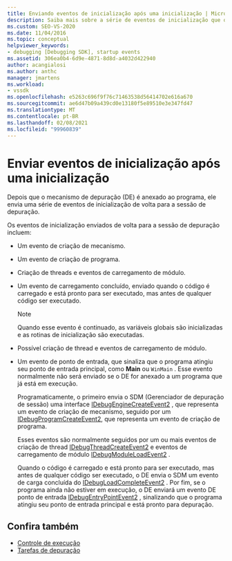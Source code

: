 ```yaml
---
title: Enviando eventos de inicialização após uma inicialização | Microsoft Docs
description: Saiba mais sobre a série de eventos de inicialização que o mecanismo de depuração envia para a sessão de depuração depois que o mecanismo de depuração é anexado a um programa.
ms.custom: SEO-VS-2020
ms.date: 11/04/2016
ms.topic: conceptual
helpviewer_keywords:
- debugging [Debugging SDK], startup events
ms.assetid: 306ea0b4-6d9e-4871-8d8d-a4032d422940
author: acangialosi
ms.author: anthc
manager: jmartens
ms.workload:
- vssdk
ms.openlocfilehash: e5263c696f9f76c71463538d56414702e616a670
ms.sourcegitcommit: ae6d47b09a439cd0e13180f5e89510e3e347fd47
ms.translationtype: MT
ms.contentlocale: pt-BR
ms.lasthandoff: 02/08/2021
ms.locfileid: "99960839"
---
```

# <a name="send-startup-events-after-a-launch"></a>Enviar eventos de inicialização após uma inicialização
Depois que o mecanismo de depuração (DE) é anexado ao programa, ele envia uma série de eventos de inicialização de volta para a sessão de depuração.

 Os eventos de inicialização enviados de volta para a sessão de depuração incluem:

- Um evento de criação de mecanismo.

- Um evento de criação de programa.

- Criação de threads e eventos de carregamento de módulo.

- Um evento de carregamento concluído, enviado quando o código é carregado e está pronto para ser executado, mas antes de qualquer código ser executado.

  > [!NOTE]
  > Quando esse evento é continuado, as variáveis globais são inicializadas e as rotinas de inicialização são executadas.

- Possível criação de thread e eventos de carregamento de módulo.

- Um evento de ponto de entrada, que sinaliza que o programa atingiu seu ponto de entrada principal, como **Main** ou `WinMain` . Esse evento normalmente não será enviado se o DE for anexado a um programa que já está em execução.

  Programaticamente, o primeiro envia o SDM (Gerenciador de depuração de sessão) uma interface [IDebugEngineCreateEvent2](../../extensibility/debugger/reference/idebugenginecreateevent2.md) , que representa um evento de criação de mecanismo, seguido por um [IDebugProgramCreateEvent2](../../extensibility/debugger/reference/idebugprogramcreateevent2.md), que representa um evento de criação de programa.

  Esses eventos são normalmente seguidos por um ou mais eventos de criação de thread [IDebugThreadCreateEvent2](../../extensibility/debugger/reference/idebugthreadcreateevent2.md) e eventos de carregamento de módulo [IDebugModuleLoadEvent2](../../extensibility/debugger/reference/idebugmoduleloadevent2.md) .

  Quando o código é carregado e está pronto para ser executado, mas antes de qualquer código ser executado, o DE envia o SDM um evento de carga concluída do [IDebugLoadCompleteEvent2](../../extensibility/debugger/reference/idebugloadcompleteevent2.md) . Por fim, se o programa ainda não estiver em execução, o DE enviará um evento DE ponto de entrada [IDebugEntryPointEvent2](../../extensibility/debugger/reference/idebugentrypointevent2.md) , sinalizando que o programa atingiu seu ponto de entrada principal e está pronto para depuração.

## <a name="see-also"></a>Confira também
- [Controle de execução](../../extensibility/debugger/control-of-execution.md)
- [Tarefas de depuração](../../extensibility/debugger/debugging-tasks.md)
